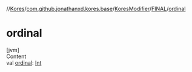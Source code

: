 //[Kores](../../../index.md)/[com.github.jonathanxd.kores.base](../../index.md)/[KoresModifier](../index.md)/[FINAL](index.md)/[ordinal](ordinal.md)



# ordinal  
[jvm]  
Content  
val [ordinal](ordinal.md): [Int](https://kotlinlang.org/api/latest/jvm/stdlib/kotlin/-int/index.html)  



